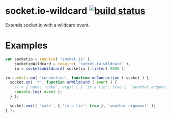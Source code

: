 socket.io-wildcard [![build status](https://secure.travis-ci.org/lmjabreu/socket.io-wildcard.png)](http://travis-ci.org/lmjabreu/socket.io-wildcard)
==================

Extends socket.io with a wildcard event.

Examples
=====

```js
var socketio = require( 'socket.io' ),
    socketioWildcard = require( 'socket.io-wildcard' ),
    io = socketioWildcard( socketio ).listen( 8000 );

io.sockets.on( 'connection', function onConnection ( socket ) {
  socket.on( '*', function onWildcard ( event ) {
    // > { name: 'cake', args: [ { 'is a lie': true }, 'another argument' ] }
    console.log( event );
  } );

  socket.emit( 'cake', { 'is a lie': true }, 'another argument' );
} );
```
